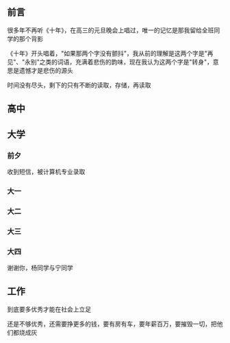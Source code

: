 <!--
 * @Description: 
 * @Version: 1.0
 * @Author: DaLao
 * @Email: dalao_li@163.com
 * @Date: 2022-03-23 23:06:06
 * @LastEditors: DaLao
 * @LastEditTime: 2022-04-29 23:42:17
-->

## 前言


很多年不再听《十年》，在高三的元旦晚会上唱过，唯一的记忆是那我留给全班同学的那个背影

《十年》开头唱着，"如果那两个字没有颤抖"，我从前的理解是这两个字是"再见"、"永别"之类的词语，充满着悲伤的韵味，现在我认为这两个字是"转身"，意思是遗憾才是悲伤的源头

时间没有尽头，剩下的只有不断的读取，存储，再读取


## 高中


## 大学


### 前夕


收到短信，被计算机专业录取


### 大一


### 大二


### 大三


### 大四

谢谢你，杨同学与宁同学



## 工作


到底要多优秀才能在社会上立足

还是不够优秀，还需要挣更多的钱，要有房有车，要年薪百万，要摧毁一切，把他们都烧成灰



